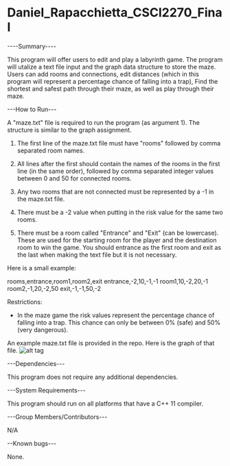 # Daniel_Rapacchietta_CSCI2270_Final

----Summary----

This program will offer users to edit and play a labyrinth game. The program will utalize a text file input and the graph data structure to store the maze. Users can add rooms and connections, edit distances (which in this program will represent a percentage chance of falling into a trap), Find the shortest and safest path through their maze, as well as play through their maze.

---How to Run---

A "maze.txt" file is required to run the program (as argument 1). The structure is similar to the graph assignment.

1. The first line of the maze.txt file must have "rooms" followed by comma separated room names.

2. All lines after the first should contain the names of the rooms in the first line (in the same order),
followed by comma separated integer values between 0 and 50 for connected rooms.


3. Any two rooms that are not connected must be represented by a -1 in the maze.txt file.


4. There must be a -2 value when putting in the risk value for the same two rooms.

5. There must be a room called "Entrance" and "Exit" (can be lowercase). These are used for the starting room for the player and the destination room to win the game. You should entrance as the first room and exit as the last when making the text file but it is not necessary.

Here is a small example:

rooms,entrance,room1,room2,exit
entrance,-2,10,-1,-1
room1,10,-2,20,-1
room2,-1,20,-2,50
exit,-1,-1,50,-2

Restrictions:
- In the maze game the risk values represent the percentage chance of falling into a trap. This chance can only be 
between 0% (safe) and 50% (very dangerous).

An example maze.txt file is provided in the repo. Here is the graph of that file.
![alt tag](https://raw.github.com/dara1429/Rapacchietta_CSCI2270_FinalProject/master/finalproject/maze.jpg)

---Dependencies---

This program does not require any additional dependencies.

---System Requirements---

This program should run on all platforms that have a C++ 11 compiler.

---Group Members/Contributors---

N/A

--Known bugs---

None.
